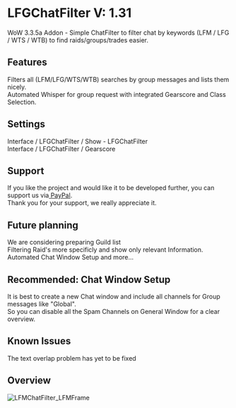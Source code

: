 # LFGChatFilter V: 1.31
WoW 3.3.5a Addon - Simple ChatFilter to filter chat by keywords (LFM / LFG / WTS / WTB) to find raids/groups/trades easier.

<h2>Features</h2>
Filters all (LFM/LFG/WTS/WTB) searches by group messages and lists them nicely.<br>
Automated Whisper for group request with integrated Gearscore and Class Selection.

<h2>Settings</h2>
Interface / LFGChatFilter / Show - LFGChatFilter<br>
Interface / LFGChatFilter / Gearscore

<h2>Support</h2>
If you like the project and would like it to be developed further, you can support us via<a href="https://www.paypal.com/donate?hosted_button_id=55TRLVG5K9ADQ"> PayPal</a>.<br>Thank you for your support, we really appreciate it.

<h2>Future planning</h2>
We are considering preparing Guild list<br>
Filtering Raid's more specificly and show only relevant Information.<br>
Automated Chat Window Setup and more...

<h2>Recommended: Chat Window Setup</h2>
It is best to create a new Chat window and include all channels for Group messages like "Global".<br>
So you can disable all the Spam Channels on General Window for a clear overview.<br>

<h2>Known Issues</h2>
The text overlap problem has yet to be fixed

<h2>Overview</h2>

![LFMChatFilter_LFMFrame](https://user-images.githubusercontent.com/10353810/134683997-a8eaa483-d56e-4562-bf26-96c5ce31e4f2.jpg)
